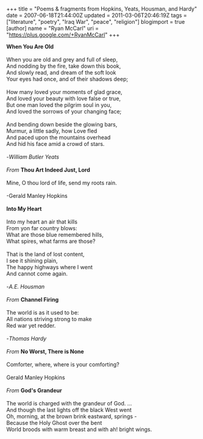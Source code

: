 +++
title = "Poems & fragments from Hopkins, Yeats, Housman, and Hardy"
date = 2007-06-18T21:44:00Z
updated = 2011-03-06T20:46:19Z
tags = ["literature", "poetry", "Iraq War", "peace", "religion"]
blogimport = true
[author]
	name = "Ryan McCarl"
	uri = "https://plus.google.com/+RyanMcCarl"
+++

<span style="font-weight: bold;">When You Are Old</span><br /><br />When you are old and grey and full of sleep,<br />And nodding by the fire, take down this book,<br />And slowly read, and dream of the soft look<br />Your eyes had once, and of their shadows deep;<br /><br />How many loved your moments of glad grace,<br />And loved your beauty with love false or true,<br />But one man loved the pilgrim soul in you,<br />And loved the sorrows of your changing face;<br /><br />And bending down beside the glowing bars,<br />Murmur, a little sadly, how Love fled<br />And paced upon the mountains overhead<br />And hid his face amid a crowd of stars.<br /><br />-<span style="font-style: italic;">William Butler Yeats</span><br /><span style="font-style: italic;"><br />From </span><span style="font-weight: bold;">Thou Art Indeed Just, Lord</span><br /><br />Mine, O thou lord of life, send my roots rain.<br /><br />-Gerald Manley Hopkins<br /><br /><span style="font-style: italic;"></span><span style="font-weight: bold;"><span style="font-weight: bold;">Into My Heart</span></span><br /><br />Into my heart an air that kills<br />From yon far country blows:<br />What are those blue remembered hills,<br />What spires, what farms are those?<br /><br />That is the land of lost content,<br />I see it shining plain,<br />The happy highways where I went<br />And cannot come again.<br /><br />-<span style="font-style: italic;">A.E. Housman</span><span style="font-weight: bold;"><span style="font-weight: bold;"></span><br /></span><br /><span style="font-style: italic;">From</span> <span style="font-weight: bold;">Channel Firing</span><br /><br />The world is as it used to be:<br />All nations striving strong to make<br />Red war yet redder.<br /><br />-<span style="font-style: italic;">Thomas Hardy</span><br /><br /><span style="font-style: italic;">From </span><span style="font-weight: bold;">No Worst, There is None</span><br /><br />Comforter, where, where is your comforting?<br /><br />Gerald Manley Hopkins<br /><br /><span style="font-style: italic;">From</span> <span style="font-weight: bold;">God's Grandeur</span><br /><br />The world is charged with the grandeur of God.  ...<br />And though the last lights off the black West went<br />Oh, morning, at the brown brink eastward, springs -<br />Because the Holy Ghost over the bent<br />World broods with warm breast and with ah! bright wings.
